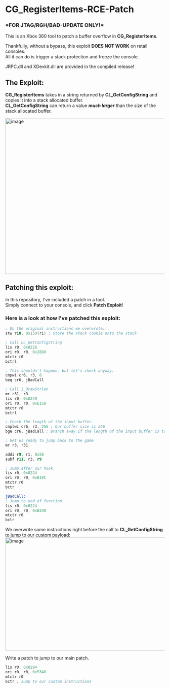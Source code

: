 # CG_RegisterItems-RCE-Patch
### \*FOR JTAG/RGH/BAD-UPDATE ONLY!*

This is an Xbox 360 tool to patch a buffer overflow in **CG_RegisterItems**.

Thankfully, without a bypass, this exploit **DOES NOT WORK** on retail consoles. \
All it can do is trigger a stack protection and freeze the console.

JRPC.dll and XDevkit.dll are provided in the compiled release!

## The Exploit:

**CG_RegisterItems** takes in a string returned by **CL_GetConfigString** and copies it into a stack allocated buffer. \
**CL_GetConfigString** can return a value ***much larger*** than the size of the stack allocated buffer.

<img width="806" height="492" alt="image" src="https://github.com/user-attachments/assets/8f57cabb-837a-4f31-8114-b0d29d44fef6" />


## Patching this exploit:

In this repository, I've included a patch in a tool. \
Simply connect to your console, and click **Patch Exploit**!

### Here is a look at how I've patched this exploit:
```asm
; Do the original instructions we overwrote... 
stw r10, 0x150(r1) ; Store the stack cookie onto the stack

; Call CL_GetConfigString
lis r0, 0x8226
ori r0, r0, 0x28D8
mtctr r0
bctrl

; This shouldn't happen, but let's check anyway.
cmpwi cr6, r3, 0 
beq cr6, jBadCall

; Call I_DrawStrlen
mr r31, r3
lis r0, 0x8249
ori r0, r0, 0xE158
mtctr r0
bctrl

; Check the length of the input buffer.
cmplwi cr6, r3, 256 ; Our buffer size is 256
bge cr6, jBadCall ; Branch away if the length of the input buffer is too large.

; Get us ready to jump back to the game
mr r3, r31

addi r9, r1, 0x50
subf r11, r3, r9

; Jump after our hook.
lis r0, 0x8224
ori r0, r0, 0xB19C
mtctr r0
bctr

jBadCall:
; Jump to end of function.
lis r0, 0x8224
ori r0, r0, 0xB240
mtctr r0
bctr
```

We overwrite some instructions right before the call to **CL_GetConfigString** to jump to our custom payload:
<img width="1085" height="357" alt="image" src="https://github.com/user-attachments/assets/796ce84c-e128-478b-b211-51d3e685d618" />

Write a patch to jump to our main patch.
```asm
lis r0, 0x8294
ori r0, r0, 0x5348
mtctr r0
bctr ; Jump to our custom instructions
```

